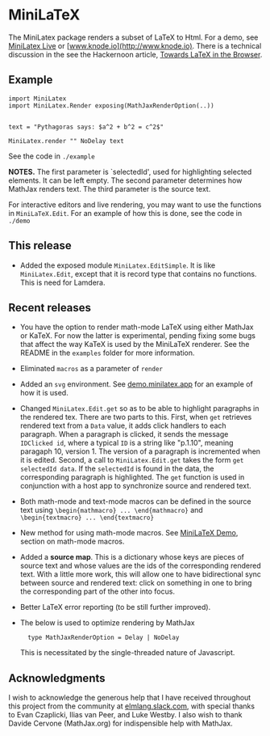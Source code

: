 
# MiniLaTeX


The MiniLatex package renders a subset of LaTeX to Html.  For a demo, see
[MiniLatex Live](https://jxxcarlson.github.io/app/miniLatexLive/index.html)
or [www.knode.io](http://www.knode.io).  There is a technical discussion in the
see the Hackernoon article, [Towards LaTeX in the Browser](https://hackernoon.com/towards-latex-in-the-browser-2ff4d94a0c08).

## Example

```
import MiniLatex
import MiniLatex.Render exposing(MathJaxRenderOption(..))


text = "Pythagoras says: $a^2 + b^2 = c^2$"

MiniLatex.render "" NoDelay text

```

See the code in `./example`

**NOTES.** The first parameter is `selectedId', used for highlighting
selected elements.  It can be left empty.  The second parameter
determines how MathJax renders text.  The third parameter is the 
source text.


For interactive editors and live rendering, you may want to use
the functions in `MiniLaTeX.Edit`. For an example of how this is 
done, see the code in `./demo`


## This release

- Added the exposed module `MiniLatex.EditSimple`. It is like
`MiniLatex.Edit`, except that it is record type that contains
no functions. This is need for Lamdera.


## Recent releases

- You have the option to render math-mode LaTeX using either
MathJax or KaTeX.  For now the latter is experimental, pending fixing
some bugs that affect the way KaTeX is used by the MiniLaTeX renderer.
See the README in the `examples` folder for more information.

- Eliminated `macros` as a parameter of `render`

- Added an `svg` environment.  See [demo.minilatex.app](https://demo.minilatex.app/)
for an example of how it is used.

- Changed `MiniLatex.Edit.get` so as to be able to 
highlight paragraphs in the rendered tex.  There are two 
parts to this.  First, when `get` retrieves rendered text
from a `Data` value, it adds click handlers to each paragraph.
When a paragraph is clicked, it sends the message `IDClicked id`,
where a typical `ID` is a string like "p.1.10", meaning paragaph 10,
version 1. The version of a paragraph is incremented when it is edited.
Second, a call to `MiniLatex.Edit.get` takes the form 
`get selectedId data`.  If the `selectedId` is found in the data,
the corresponding paragraph is highlighted.  The `get` function is
used in conjunction with a host app to synchronize source  and rendered text.

- Both math-mode and text-mode macros can be defined in the source text
using `\begin{mathmacro} ... \end{mathmacro}` and 
 `\begin{textmacro} ... \end{textmacro}`


- New method for using math-mode macros.  See
  [MiniLaTeX Demo](https://demo.minilatex.app/), section
  on math-mode macros.

- Added a **source map**. This is a dictionary whose
keys are pieces of source text and whose values are
the ids of the corresponding rendered text.  With a little
more work, this will allow one to have bidirectional
sync between source and rendered text: click on something
in one to bring the corresponding part of the
other into focus.

- Better LaTeX error reporting (to be still further improved).

- The below is used to optimize rendering by MathJax

        type MathJaxRenderOption = Delay | NoDelay
    
    This is necessitated by the single-threaded nature of Javascript.

## Acknowledgments
 

I wish to acknowledge the generous help that 
I have received throughout this project from 
the community at [elmlang.slack.com](http://elmlang.slack.com), with 
special thanks to Evan Czaplicki, Ilias van Peer, and
Luke Westby.  I  also wish to thank
 Davide Cervone (MathJax.org) for indispensible help
 with MathJax.

